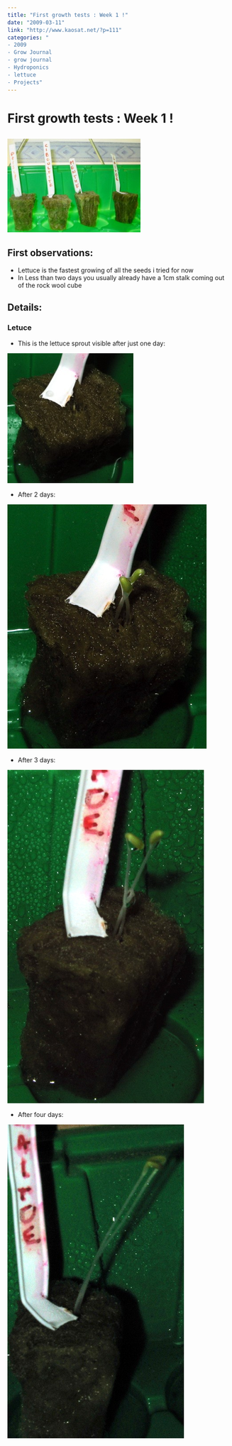 ```yaml
---
title: "First growth tests : Week 1 !"
date: "2009-03-11"
link: "http://www.kaosat.net/?p=111"
categories: "
- 2009
- Grow Journal
- grow journal
- Hydroponics
- lettuce
- Projects"
---
```




# First growth tests : Week 1 ! 

## [![planting-series00_00-09-03-04](./assets/planting-series00_00-09-03-04.jpg "planting-series00_00-09-03-04")](./assets/planting-series00_00-09-03-04.jpg)

## First observations:

- Lettuce is the fastest growing of all the seeds i tried for now
- In Less than two days you usually already have a 1cm stalk coming out of the rock wool cube

## Details:

### Letuce

- This is the lettuce sprout visible after just one day:

[![planting-series00_00-09-03-06_lettuce](./assets/planting-series00_00-09-03-06_lettuce.jpg "planting-series00_00-09-03-06_lettuce")](./assets/planting-series00_00-09-03-06_lettuce.jpg)

- After 2 days:

[![planting-series00_00-09-03-07_lettuce](./assets/planting-series00_00-09-03-07_lettuce.jpg "planting-series00_00-09-03-07_lettuce")](./assets/planting-series00_00-09-03-07_lettuce.jpg)

- After 3 days:

[![planting-series00_00-09-03-08_lettuce](./assets/planting-series00_00-09-03-08_lettuce.jpg "planting-series00_00-09-03-08_lettuce")](./assets/planting-series00_00-09-03-08_lettuce.jpg)

- After four days:

[![planting-series00_00-09-03-09_lettuce](./assets/planting-series00_00-09-03-09_lettuce.jpg "planting-series00_00-09-03-09_lettuce")](./assets/planting-series00_00-09-03-09_lettuce.jpg)
